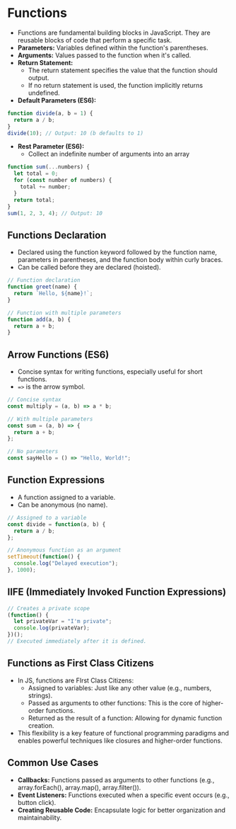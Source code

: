 # Functions
- Functions are fundamental building blocks in JavaScript. They are reusable blocks of code that perform a specific task.
- **Parameters:** Variables defined within the function's parentheses.
- **Arguments:** Values passed to the function when it's called.
- **Return Statement:**
  - The return statement specifies the value that the function should output.
  - If no return statement is used, the function implicitly returns undefined.
- **Default Parameters (ES6):**
```JavaScript
function divide(a, b = 1) { 
  return a / b; 
}
divide(10); // Output: 10 (b defaults to 1)
```
- **Rest Parameter (ES6):**
  - Collect an indefinite number of arguments into an array
```javascript
function sum(...numbers) {
  let total = 0;
  for (const number of numbers) {
    total += number;
  }
  return total;
}
sum(1, 2, 3, 4); // Output: 10
```

## Functions Declaration
- Declared using the function keyword followed by the function name, parameters in parentheses, and the function body within curly braces.
- Can be called before they are declared (hoisted).

```javascript
// Function declaration
function greet(name) {
  return `Hello, ${name}!`;
}

// Function with multiple parameters
function add(a, b) {
  return a + b;
}
```

## Arrow Functions (ES6)
- Concise syntax for writing functions, especially useful for short functions.
- `=>` is the arrow symbol.
```javascript
// Concise syntax
const multiply = (a, b) => a * b;

// With multiple parameters
const sum = (a, b) => {
  return a + b;
};

// No parameters
const sayHello = () => "Hello, World!";
```

## Function Expressions
- A function assigned to a variable.
- Can be anonymous (no name).
  
```javascript
// Assigned to a variable
const divide = function(a, b) {
  return a / b;
};

// Anonymous function as an argument
setTimeout(function() {
  console.log("Delayed execution");
}, 1000);
```

## IIFE (Immediately Invoked Function Expressions)
```javascript
// Creates a private scope
(function() {
  let privateVar = "I'm private";
  console.log(privateVar);
})();
// Executed immediately after it is defined.
```

## Functions as First Class Citizens
- In JS, functions are FIrst Class Citizens:
  - Assigned to variables: Just like any other value (e.g., numbers, strings).
  - Passed as arguments to other functions: This is the core of higher-order functions.
  - Returned as the result of a function: Allowing for dynamic function creation.
- This flexibility is a key feature of functional programming paradigms and enables powerful techniques like closures and higher-order functions.


## Common Use Cases
- **Callbacks:** Functions passed as arguments to other functions (e.g., array.forEach(), array.map(), array.filter()).
- **Event Listeners:** Functions executed when a specific event occurs (e.g., button click).
- **Creating Reusable Code:** Encapsulate logic for better organization and maintainability.